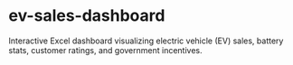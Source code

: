 # ev-sales-dashboard
Interactive Excel dashboard visualizing electric vehicle (EV) sales, battery stats, customer ratings, and government incentives.
